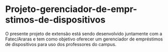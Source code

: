 # Projeto-gerenciador-de-empr-stimos-de-dispositivos
O presente projeto de extensão está sendo desenvolvido juntamente com a Fatec/Araras e tem como objetivo oferecer um gerenciador de empréstimos de dispositivos para uso dos professores do campus. 
